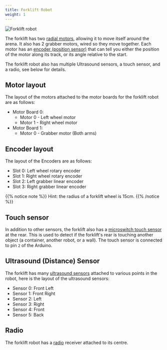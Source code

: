 ```yaml
---
title: Forklift Robot
weight: 1
---
```


![Forklift robot](/img/robots/forklift-isolated.png)

The forklift has two [radial motors](/api/motor-board), allowing it to move itself around the arena. It also has 2 grabber motors, wired so they move together. Each motor has an [encoder (position sensor)](/api/encoder) that can tell you either the position of the motor along its track, or its angle relative to the start.

The forklift robot also has multiple Ultrasound sensors, a touch sensor, and a radio, see below for details.

## Motor layout

The layout of the motors attached to the motor boards for the forklift robot are as follows:

- Motor Board 0:
    - Motor 0 - Left wheel motor
    - Motor 1 - Right wheel motor
- Motor Board 1:
    - Motor 0 - Grabber motor (Both arms)

## Encoder layout

The layout of the Encoders are as follows:

- Slot 0: Left wheel rotary encoder
- Slot 1: Right wheel rotary encoder
- Slot 2: Left grabber linear encoder
- Slot 3: Right grabber linear encoder

{{% notice note %}}
Hint: the radius of a forklift wheel is 15cm.
{{% /notice %}}

## Touch sensor

In addition to other sensors, the forklift also has a [microswitch touch sensor](/api/touch) at the rear. This is used to detect if the forklift's rear is touching another object (a container, another robot, or a wall). The touch sensor is connected to pin `2` of the Arduino.

## Ultrasound (Distance) Sensor

The forklift has many [ultrasound sensors](/api/ultrasound) attached to various points in the robot, here is the layout of the ultrasound sensors:

- Sensor 0: Front Left
- Sensor 1: Front Right
- Sensor 2: Left
- Sensor 3: Right
- Sensor 4: Front
- Sensor 5: Back

## Radio

The forklift robot has a [radio](/api/radio) receiver attached to its centre.